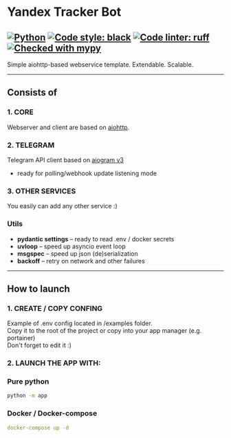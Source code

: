 Yandex Tracker Bot
===

[![Python](https://img.shields.io/badge/python-^3.11-blue)](https://www.python.org/)
[![Code style: black](https://img.shields.io/badge/code%20style-black-000000.svg)](https://github.com/psf/black)
[![Code linter: ruff](https://img.shields.io/endpoint?url=https://raw.githubusercontent.com/charliermarsh/ruff/main/assets/badge/v1.json)](https://github.com/charliermarsh/ruff)
[![Checked with mypy](https://www.mypy-lang.org/static/mypy_badge.svg)](https://mypy-lang.org/)
---

Simple aiohttp-based webservice template.
Extendable.
Scalable.

---

## Consists of

### 1. CORE

Webserver and client are based on [aiohttp](https://github.com/aio-libs/aiohttp).


### 2. TELEGRAM

Telegram API client based on [aiogram v3](https://github.com/aiogram/aiogram/tree/dev-3.x)

- ready for polling/webhook update listening mode

### 3. OTHER SERVICES

You easily can add any other service :)

### Utils

- **pydantic settings** – ready to read .env / docker secrets
- **uvloop** – speed up asyncio event loop
- **msgspec** – speed up json (de)serialization
- **backoff** – retry on network and other failures

---

## How to launch

### 1. CREATE / COPY CONFING

Example of .env config located in /examples folder. \
Copy it to the root of the project or copy into your app manager (e.g. portainer) \
Don't forget to edit it :)

### 2. LAUNCH THE APP WITH:

### Pure python

```bash
python -m app
```

### Docker / Docker-compose

````yaml
docker-compose up -d
````
